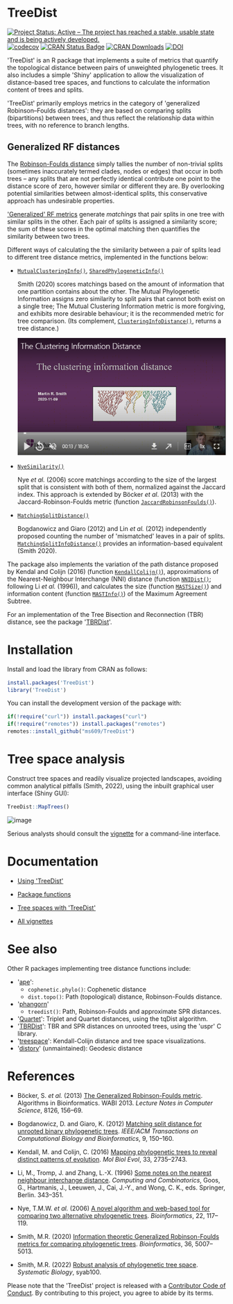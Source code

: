 # TreeDist

[![Project Status: Active – The project has reached a stable, usable state and is being actively developed.](http://www.repostatus.org/badges/latest/active.svg)](https://www.repostatus.org/#active)
[![codecov](https://codecov.io/gh/ms609/TreeDist/branch/master/graph/badge.svg)](https://codecov.io/gh/ms609/TreeDist)
[![CRAN Status Badge](http://www.r-pkg.org/badges/version/TreeDist)](https://cran.r-project.org/package=TreeDist)
[![CRAN Downloads](http://cranlogs.r-pkg.org/badges/TreeDist)](https://cran.r-project.org/package=TreeDist)
[![DOI](https://zenodo.org/badge/196188301.svg)](https://zenodo.org/badge/latestdoi/196188301)

'TreeDist' is an R package that implements a suite of metrics that quantify the
topological distance between pairs of unweighted phylogenetic trees.
It also includes a simple 'Shiny' application to allow the visualization of
distance-based tree spaces, and functions to calculate the information content
of trees and splits.

'TreeDist' primarily employs metrics in the category of
'generalized Robinson–Foulds distances': they are based on comparing splits
(bipartitions) between trees, and thus reflect the relationship data within 
trees, with no reference to branch lengths.


## Generalized RF distances

The [Robinson-Foulds distance](https://ms609.github.io/TreeDist/articles/Robinson-Foulds.html)
simply tallies the number of non-trivial splits (sometimes inaccurately
termed clades, nodes or edges) that occur in both trees – any splits that are
not perfectly identical contribute one point to the distance score of zero, 
however similar or different they are.
By overlooking potential similarities between almost-identical splits, 
this conservative approach has undesirable properties.

['Generalized' RF metrics](https://ms609.github.io/TreeDist/articles/Generalized-RF.html)
generate _matchings_ that pair splits in one tree with similar splits in
the other.
Each pair of splits is assigned a similarity score; the sum of these scores in
the optimal matching then quantifies the similarity between two trees.

Different ways of calculating the the similarity between a pair of splits
lead to different tree distance metrics, implemented in the functions below:

* [`MutualClusteringInfo()`](https://ms609.github.io/TreeDist/reference/TreeDistance.html), [`SharedPhylogeneticInfo()`](https://ms609.github.io/TreeDist/reference/TreeDistance.html)
    
    Smith (2020) scores matchings based on the amount of information
    that one partition contains about the other.  The Mutual Phylogenetic
    Information assigns zero similarity to split pairs that cannot
    both exist on a single tree;  The Mutual Clustering Information metric is 
    more forgiving, and exhibits more desirable behaviour; it is the 
    recommended metric for tree comparison.
    (Its complement, 
    [`ClusteringInfoDistance()`](https://ms609.github.io/TreeDist/reference/TreeDistance.html),
    returns a tree distance.)
    
    [![Introduction to the Clustering Information Distance](man/figures/CID_talk.png)](https://durham.cloud.panopto.eu/Panopto/Pages/Viewer.aspx?id=ca5ede19-d21a-40ce-8b9e-ac6e00d7e2c0)

* [`NyeSimilarity()`](https://ms609.github.io/TreeDist/reference/NyeSimilarity.html)
    
    Nye _et al._ (2006) score matchings according to the size of the largest 
    split that is consistent with both of them, normalized against 
    the Jaccard index.  This approach is extended by B&ouml;cker _et al_. (2013)
    with the Jaccard-Robinson-Foulds metric (function 
    [`JaccardRobinsonFoulds()`](https://ms609.github.io/TreeDist/reference/JaccardRobinsonFoulds.html)).
   
* [`MatchingSplitDistance()`](https://ms609.github.io/TreeDist/reference/MatchingSplitDistance.html)
    
    Bogdanowicz and Giaro (2012) and  Lin _et al._ (2012) independently proposed
    counting the number of 'mismatched' leaves in a pair of splits.
    [`MatchingSplitInfoDistance()`](https://ms609.github.io/TreeDist/reference/TreeDistance.html)
    provides an information-based equivalent (Smith 2020).
    

The package also implements the variation of the path distance 
proposed by Kendal and Colijn (2016) (function
[`KendallColijn()`](https://ms609.github.io/TreeDist/reference/KendallColijn.html)),
approximations of the Nearest-Neighbour Interchange (NNI) distance (function
[`NNIDist()`](https://ms609.github.io/TreeDist/reference/NNIDist.html); 
following Li _et al._ (1996)), and calculates the size (function
[`MASTSize()`](https://ms609.github.io/TreeDist/reference/MASTSize.html)) and 
information content (function
[`MASTInfo()`](https://ms609.github.io/TreeDist/reference/MASTSize.html)) of the 
Maximum Agreement Subtree.

For an implementation of the Tree Bisection and Reconnection (TBR) distance, see 
the package '[TBRDist](https://ms609.github.io/TBRDist/index.html)'.

# Installation

Install and load the library from CRAN as follows:
```r
install.packages('TreeDist')
library('TreeDist')
```

You can install the development version of the package with:
```r
if(!require("curl")) install.packages("curl")
if(!require("remotes")) install.packages("remotes")
remotes::install_github("ms609/TreeDist")
```

# Tree space analysis

Construct tree spaces and readily visualize projected landscapes, avoiding
common analytical pitfalls (Smith, 2022),
using the inbuilt graphical user interface (Shiny GUI):

```r
TreeDist::MapTrees()
```

![image](https://user-images.githubusercontent.com/1695515/164730749-0e4cad5e-dcd5-47c7-80ef-3464e776e0a6.png)

Serious analysts should consult the
[vignette](https://ms609.github.io/TreeDist/articles/treespace.html)
for a command-line interface.


# Documentation

- [Using 'TreeDist'](https://ms609.github.io/TreeDist/articles/Using-TreeDist.html)

- [Package functions](https://ms609.github.io/TreeDist/reference/index.html)

- [Tree spaces with 'TreeDist'](https://ms609.github.io/TreeDist/articles/treespace.html)

- [All vignettes](https://ms609.github.io/TreeDist/articles/)

# See also

Other R packages implementing tree distance functions include:

* '[ape](http://ape-package.ird.fr/)':
    - `cophenetic.phylo()`: Cophenetic distance
    - `dist.topo()`: Path (topological) distance, Robinson-Foulds distance.
* '[phangorn](https://cran.r-project.org/package=phangorn)'
    - `treedist()`: Path, Robinson-Foulds and approximate SPR distances.
* '[Quartet](http://ms609.github.io/Quartet/)': Triplet and Quartet distances, 
  using the tqDist algorithm.
* '[TBRDist](http://ms609.github.io/TBRDist/)': TBR and SPR distances on 
  unrooted trees, using the 'uspr' C library.
* '[treespace](https://github.com/thibautjombart/treespace)': Kendall-Colijn
  distance and tree space visualizations.
* '[distory](https://cran.r-project.org/package=distory)' (unmaintained):
  Geodesic distance

# References

- Böcker, S. _et al._ (2013) [The Generalized Robinson-Foulds
metric](https://dx.doi.org/10.1007/978-3-642-40453-5_13).
Algorithms in Bioinformatics. WABI 2013.
_Lecture Notes in Computer Science_, 8126, 156–69.

- Bogdanowicz, D. and Giaro, K. (2012) [Matching split distance for unrooted
binary phylogenetic trees](https://dx.doi.org/10.1109/TCBB.2011.48).
_IEEE/ACM Transactions on Computational Biology and Bioinformatics_, 9, 150–160. 

- Kendall, M. and Colijn, C. (2016) [Mapping phylogenetic trees to reveal
distinct patterns of evolution](https://dx.doi.org/10.1093/molbev/msw124).
_Mol Biol Evol_, 33, 2735–2743.

- Li, M., Tromp, J. and Zhang, L.-X. (1996) [Some notes on the nearest neighbour
interchange distance](https://dx.doi.org/10.1007/3-540-61332-3_168). 
_Computing and Combinatorics_, Goos, G., Hartmanis, J., Leeuwen, J., Cai, J.-Y.,
and Wong, C. K., eds. Springer, Berlin. 343–351.

- Nye, T.M.W. _et al._ (2006) [A novel algorithm and web-based tool for
comparing two alternative phylogenetic
trees](https://dx.doi.org/10.1093/bioinformatics/bti720).
_Bioinformatics_, 22, 117–119.

- Smith, M.R. (2020) [Information theoretic Generalized Robinson-Foulds
metrics for comparing phylogenetic 
trees](https://dx.doi.org/10.1093/bioinformatics/btaa614).
_Bioinformatics_, 36, 5007–5013.

- Smith, M.R. (2022) [Robust analysis of phylogenetic tree
space](https://dx.doi.org/10.1093/sysbio/syab100).
_Systematic Biology_, syab100.


Please note that the 'TreeDist' project is released with a
[Contributor Code of Conduct](https://ms609.github.io/TreeDist/CODE_OF_CONDUCT.html).
By contributing to this project, you agree to abide by its terms.
